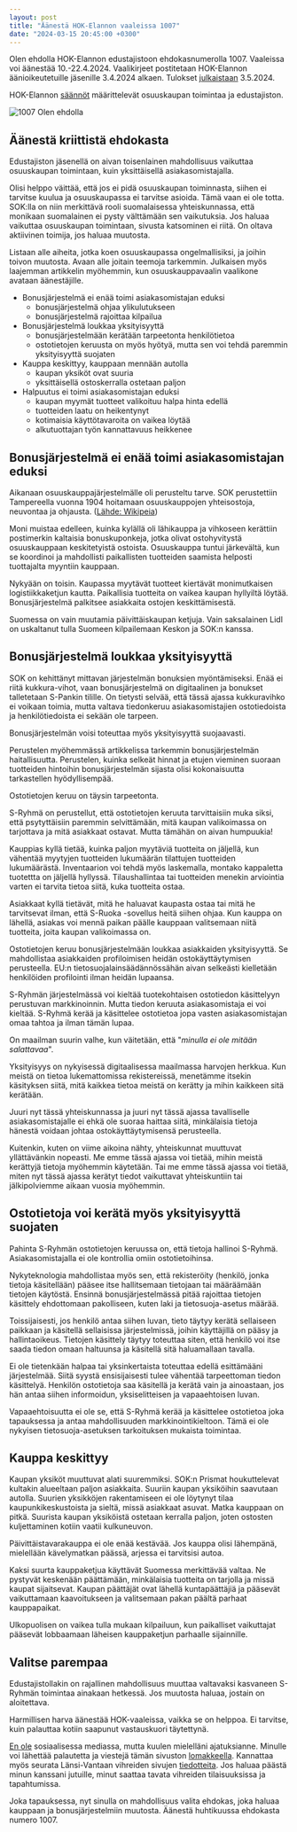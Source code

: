 ```yaml
---
layout: post
title: "Äänestä HOK-Elannon vaaleissa 1007"
date: "2024-03-15 20:45:00 +0300"
---
```


Olen ehdolla HOK-Elannon edustajistoon ehdokasnumerolla 1007. Vaaleissa voi äänestää 10.-22.4.2024. Vaalikirjeet postitetaan HOK-Elannon äänioikeutetuille jäsenille 3.4.2024 alkaen. Tulokset [julkaistaan](https://osuuskauppavaalit.fi/hok-elanto) 3.5.2024.

HOK-Elannon [säännöt](https://cdn.aok.wp.s-cloud.fi/uploads/sites/22/2021/06/29142603/saannot-ja-vaalijarjestys-2021.pdf) määrittelevät osuuskaupan toimintaa ja edustajiston.

![1007 Olen ehdolla](https://misc.karilaalo.fi/vihreat/1007_HOK_vaalit.png)

## Äänestä kriittistä ehdokasta

Edustajiston jäsenellä on aivan toisenlainen mahdollisuus vaikuttaa osuuskaupan toimintaan, kuin yksittäisellä asiakasomistajalla.

Olisi helppo väittää, että jos ei pidä osuuskaupan toiminnasta, siihen ei tarvitse kuulua ja osuuskaupassa ei tarvitse asioida. Tämä vaan ei ole totta. SOK:lla on niin merkittävä rooli suomalaisessa yhteiskunnassa, että monikaan suomalainen ei pysty välttämään sen vaikutuksia. Jos haluaa vaikuttaa osuuskaupan toimintaan, sivusta katsominen ei riitä. On oltava aktiivinen toimija, jos haluaa muutosta.

Listaan alle aiheita, jotka koen osuuskaupassa ongelmallisiksi, ja joihin toivon muutosta. Avaan alle joitain teemoja tarkemmin. Julkaisen myös laajemman artikkelin myöhemmin, kun osuuskauppavaalin vaalikone avataan äänestäjille.

* Bonusjärjestelmä ei enää toimi asiakasomistajan eduksi
    * bonusjärjestelmä ohjaa ylikulutukseen
    * bonusjärjestelmä rajoittaa kilpailua
* Bonusjärjestelmä loukkaa yksityisyyttä
    * bonusjärjestelmään kerätään tarpeetonta henkilötietoa
    * ostotietojen keruusta on myös hyötyä, mutta sen voi tehdä paremmin yksityisyyttä suojaten
* Kauppa keskittyy, kauppaan mennään autolla
    * kaupan yksiköt ovat suuria
    * yksittäisellä ostoskerralla ostetaan paljon
* Halpuutus ei toimi asiakasomistajan eduksi
    * kaupan myymät tuotteet valikoituu halpa hinta edellä
    * tuotteiden laatu on heikentynyt
    * kotimaisia käyttötavaroita on vaikea löytää
    * alkutuottajan työn kannattavuus heikkenee

## Bonusjärjestelmä ei enää toimi asiakasomistajan eduksi

Aikanaan osuuskauppajärjestelmälle oli perusteltu tarve. SOK perustettiin Tampereella vuonna 1904 hoitamaan osuuskauppojen yhteisostoja, neuvontaa ja ohjausta. ([Lähde: Wikipeia](https://fi.wikipedia.org/wiki/S-ryhmä))

Moni muistaa edelleen, kuinka kylällä oli lähikauppa ja vihkoseen kerättiin postimerkin kaltaisia bonuskuponkeja, jotka olivat ostohyvitystä osuuskauppaan keskitetyistä ostoista. Osuuskauppa tuntui järkevältä, kun se koordinoi ja mahdollisti paikallisten tuotteiden saamista helposti tuottajalta myyntiin kauppaan.

Nykyään on toisin. Kaupassa myytävät tuotteet kiertävät monimutkaisen logistiikkaketjun kautta. Paikallisia tuotteita on vaikea kaupan hyllyiltä löytää. Bonusjärjestelmä palkitsee asiakkaita ostojen keskittämisestä.

Suomessa on vain muutamia päivittäiskaupan ketjuja. Vain saksalainen Lidl on uskaltanut tulla Suomeen kilpailemaan Keskon ja SOK:n kanssa.

## Bonusjärjestelmä loukkaa yksityisyyttä

SOK on kehittänyt mittavan järjestelmän bonuksien myöntämiseksi. Enää ei riitä kukkura-vihot, vaan bonusjärjestelmä on digitaalinen ja bonukset talletetaan S-Pankin tilille. On tietysti selvää, että tässä ajassa kukkuravihko ei voikaan toimia, mutta valtava tiedonkeruu asiakasomistajien ostotiedoista ja henkilötiedoista ei sekään ole tarpeen.

Bonusjärjestelmän voisi toteuttaa myös yksityisyyttä suojaavasti.

Perustelen myöhemmässä artikkelissa tarkemmin bonusjärjestelmän haitallisuutta. Perustelen, kuinka selkeät hinnat ja etujen vieminen suoraan tuotteiden hintoihin bonusjärjestelmän sijasta olisi kokonaisuutta tarkastellen hyödyllisempää.

Ostotietojen keruu on täysin tarpeetonta.

S-Ryhmä on perustellut, että ostotietojen keruuta tarvittaisiin muka siksi, että psytyttäisiin paremmin selvittämään, mitä kaupan valikoimassa on tarjottava ja mitä asiakkaat ostavat. Mutta tämähän on aivan humpuukia!

Kauppias kyllä tietää, kuinka paljon myytäviä tuotteita on jäljellä, kun vähentää myytyjen tuotteiden lukumäärän tilattujen tuotteiden lukumäärästä. Inventaarion voi tehdä myös laskemalla, montako kappaletta tuotettta on jäljellä hyllyssä. Tilaushallintaa tai tuotteiden menekin arviointia varten ei tarvita tietoa siitä, kuka tuotteita ostaa.

Asiakkaat kyllä tietävät, mitä he haluavat kaupasta ostaa tai mitä he tarvitsevat ilman, että S-Ruoka -sovellus heitä siihen ohjaa. Kun kauppa on lähellä, asiakas voi mennä paikan päälle kauppaan valitsemaan niitä tuotteita, joita kaupan valikoimassa on.

Ostotietojen keruu bonusjärjestelmään loukkaa asiakkaiden yksityisyyttä. Se mahdollistaa asiakkaiden profiloimisen heidän ostokäyttäytymisen perusteella. EU:n tietosuojalainsäädännössähän aivan selkeästi kielletään henkilöiden profilointi ilman heidän lupaansa.

S-Ryhmän järjestelmässä voi kieltää tuotekohtaisen ostotiedon käsittelyyn perustuvan markkinoinnin. Mutta tiedon keruuta asiakasomistaja ei voi kieltää. S-Ryhmä kerää ja käsittelee ostotietoa jopa vasten asiakasomistajan omaa tahtoa ja ilman tämän lupaa.

On maailman suurin valhe, kun väitetään, että "_minulla ei ole mitään salattavaa_".

Yksityisyys on nykyisessä digitaalisessa maailmassa harvojen herkkua. Kun meistä on tietoa lukemattomissa rekistereissä, menetämme itsekin käsityksen siitä, mitä kaikkea tietoa meistä on kerätty ja mihin kaikkeen sitä kerätään.

Juuri nyt tässä yhteiskunnassa ja juuri nyt tässä ajassa tavalliselle asiakasomistajalle ei ehkä ole suoraa haittaa siitä, minkälaisia tietoja hänestä voidaan johtaa ostokäyttäytymisensä perusteella.

Kuitenkin, kuten on viime aikoina nähty, yhteiskunnat muuttuvat yllättävänkin nopeasti. Me emme tässä ajassa voi tietää, mihin meistä kerättyjä tietoja myöhemmin käytetään. Tai me emme tässä ajassa voi tietää, miten nyt tässä ajassa kerätyt tiedot vaikuttavat yhteiskuntiin tai jälkipolviemme aikaan vuosia myöhemmin.

## Ostotietoja voi kerätä myös yksityisyyttä suojaten

Pahinta S-Ryhmän ostotietojen keruussa on, että tietoja hallinoi S-Ryhmä. Asiakasomistajalla ei ole kontrollia omiin ostotietoihinsa.

Nykyteknologia mahdollistaa myös sen, että rekisteröity (henkilö, jonka tietoja käsitellään) pääsee itse hallitsemaan tietojaan tai määräämään tietojen käytöstä. Ensinnä bonusjärjestelmässä pitää rajoittaa tietojen käsittely ehdottomaan pakolliseen, kuten laki ja tietosuoja-asetus määrää.

Toissijaisesti, jos henkilö antaa siihen luvan, tieto täytyy kerätä sellaiseen paikkaan ja käsitellä sellaisissa järjestelmissä, joihin käyttäjillä on pääsy ja hallintaoikeus. Tietojen käsittely täytyy toteuttaa siten, että henkilö voi itse saada tiedon omaan haltuunsa ja käsitellä sitä haluamallaan tavalla.

Ei ole tietenkään halpaa tai yksinkertaista toteuttaa edellä esittämääni järjestelmää. Siitä syystä ensisijaisesti tulee vähentää tarpeettoman tiedon käsittelyä. Henkilön ostotietoja saa käsitellä ja kerätä vain ja ainoastaan, jos hän antaa siihen informoidun, yksiselitteisen ja vapaaehtoisen luvan.

Vapaaehtoisuutta ei ole se, että S-Ryhmä kerää ja käsittelee ostotietoa joka tapauksessa ja antaa mahdollisuuden markkinointikieltoon. Tämä ei ole nykyisen tietosuoja-asetuksen tarkoituksen mukaista toimintaa.

## Kauppa keskittyy

Kaupan yksiköt muuttuvat alati suuremmiksi. SOK:n Prismat houkuttelevat kultakin alueeltaan paljon asiakkaita. Suuriin kaupan yksiköihin saavutaan autolla. Suurien yksikköjen rakentamiseen ei ole löytynyt tilaa kaupunkikeskustoista ja sieltä, missä asiakkaat asuvat. Matka kauppaan on pitkä. Suurista kaupan yksiköistä ostetaan kerralla paljon, joten ostosten kuljettaminen kotiin vaatii kulkuneuvon.

Päivittäistavarakauppa ei ole enää kestävää. Jos kauppa olisi lähempänä, mielellään kävelymatkan päässä, arjessa ei tarvitsisi autoa. 

Kaksi suurta kauppaketjua käyttävät Suomessa merkittävää valtaa. Ne pystyvät keskenään päättämään, minkälaisia tuotteita on tarjolla ja missä kaupat sijaitsevat. Kaupan päättäjät ovat lähellä kuntapäättäjiä ja pääsevät vaikuttamaan kaavoitukseen ja valitsemaan pakan päältä parhaat kauppapaikat. 

Ulkopuolisen on vaikea tulla mukaan kilpailuun, kun paikalliset vaikuttajat pääsevät lobbaamaan läheisen kauppaketjun parhaalle sijainnille.

## Valitse parempaa

Edustajistollakin on rajallinen mahdollisuus muuttaa valtavaksi kasvaneen S-Ryhmän toimintaa ainakaan hetkessä. Jos muutosta haluaa, jostain on aloitettava.

Harmillisen harva äänestää HOK-vaaleissa, vaikka se on helppoa. Ei tarvitse, kuin palauttaa kotiin saapunut vastauskuori täytettynä.

[En ole](./internet-on-rikki) sosiaalisessa mediassa, mutta kuulen mielelläni ajatuksianne. Minulle voi lähettää palautetta ja viestejä tämän sivuston [lomakkeella](/misc/contactForm.html). Kannattaa myös seurata Länsi-Vantaan vihreiden sivujen [tiedotteita](https://lansivantaanvihreat.fi). Jos haluaa päästä minun kanssani jutuille, minut saattaa tavata vihreiden tilaisuuksissa ja tapahtumissa.

Joka tapauksessa, nyt sinulla on mahdollisuus valita ehdokas, joka haluaa kauppaan ja bonusjärjestelmiin muutosta. Äänestä huhtikuussa ehdokasta numero 1007.